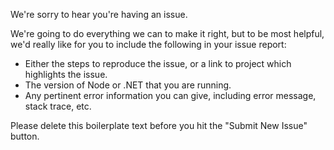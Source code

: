 We're sorry to hear you're having an issue. 

We're going to do everything we can to make it right, but to be most helpful, we'd really like for you to include the following in your issue report:

- Either the steps to reproduce the issue, or a link to project which highlights the issue.
- The version of Node or .NET that you are running.
- Any pertinent error information you can give, including error message, stack trace, etc.

Please delete this boilerplate text before you hit the "Submit New Issue" button.
